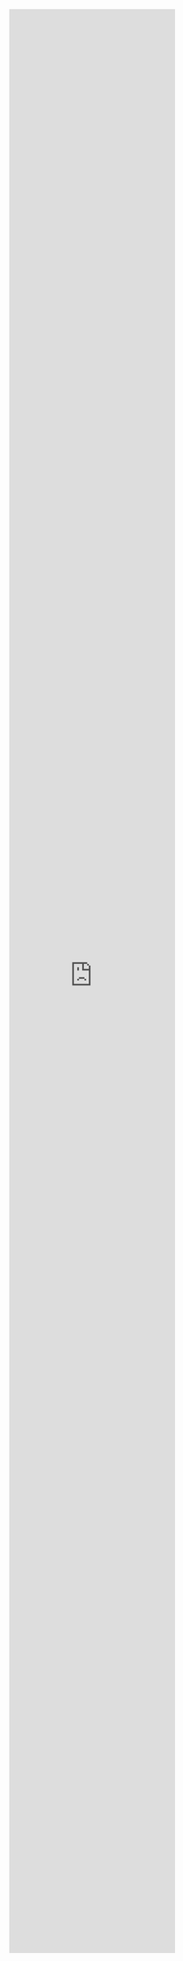 <iframe 
  height="90%" 
  src="https://www.youtube.com/embed/FmAkOa9vDyY?autoplay=1&loop=1&playlist=FmAkOa9vDyY&mute=1" 
  frameborder="0" 
  allow="autoplay; encrypted-media" 
  allowfullscreen>
</iframe>